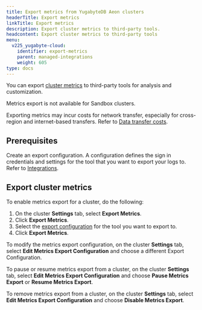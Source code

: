 ```yaml
---
title: Export metrics from YugabyteDB Aeon clusters
headerTitle: Export metrics
linkTitle: Export metrics
description: Export cluster metrics to third-party tools.
headcontent: Export cluster metrics to third-party tools
menu:
  v225_yugabyte-cloud:
    identifier: export-metrics
    parent: managed-integrations
    weight: 605
type: docs
---
```


You can export [cluster metrics](../overview/) to third-party tools for analysis and customization.

Metrics export is not available for Sandbox clusters.

Exporting metrics may incur costs for network transfer, especially for cross-region and internet-based transfers. Refer to [Data transfer costs](../../cloud-admin/cloud-billing-costs/#data-transfer-costs).

## Prerequisites

Create an export configuration. A configuration defines the sign in credentials and settings for the tool that you want to export your logs to. Refer to [Integrations](../managed-integrations).

## Export cluster metrics

To enable metrics export for a cluster, do the following:

1. On the cluster **Settings** tab, select **Export Metrics**.
1. Click **Export Metrics**.
1. Select the [export configuration](../managed-integrations/) for the tool you want to export to.
1. Click **Export Metrics**.

To modify the metrics export configuration, on the cluster **Settings** tab, select **Edit Metrics Export Configuration** and choose a different Export Configuration.

To pause or resume metrics export from a cluster, on the cluster **Settings** tab, select **Edit Metrics Export Configuration** and choose **Pause Metrics Export** or **Resume Metrics Export**.

To remove metrics export from a cluster, on the cluster **Settings** tab, select **Edit Metrics Export Configuration** and choose **Disable Metrics Export**.
